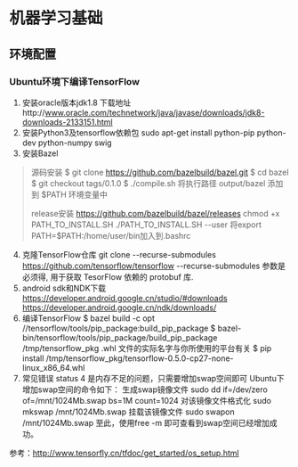 # 机器学习基础
## 环境配置
### Ubuntu环境下编译TensorFlow
1. 安装oracle版本jdk1.8 下载地址http://www.oracle.com/technetwork/java/javase/downloads/jdk8-downloads-2133151.html
2. 安装Python3及tensorflow依赖包
sudo apt-get install python-pip python-dev python-numpy swig
3. 安装Bazel
>源码安装
$ git clone https://github.com/bazelbuild/bazel.git
$ cd bazel
$ git checkout tags/0.1.0
$ ./compile.sh
将执行路径 output/bazel 添加到 $PATH 环境变量中
>
>release安装
https://github.com/bazelbuild/bazel/releases
chmod +x PATH_TO_INSTALL.SH
./PATH_TO_INSTALL.SH --user
将export PATH=$PATH:/home/user/bin加入到.bashrc
4. 克隆TensorFlow仓库
git clone --recurse-submodules https://github.com/tensorflow/tensorflow
--recurse-submodules 参数是必须得, 用于获取 TesorFlow 依赖的 protobuf 库.
5. android sdk和NDK下载
https://developer.android.google.cn/studio/#downloads
https://developer.android.google.cn/ndk/downloads/
6. 编译TensorFlow
$ bazel build -c opt //tensorflow/tools/pip_package:build_pip_package
$ bazel-bin/tensorflow/tools/pip_package/build_pip_package /tmp/tensorflow_pkg
.whl 文件的实际名字与你所使用的平台有关
$ pip install /tmp/tensorflow_pkg/tensorflow-0.5.0-cp27-none-linux_x86_64.whl
7. 常见错误
status 4 是内存不足的问题，只需要增加swap空间即可
Ubuntu下增加swap空间的命令如下：
生成swap镜像文件
sudo dd if=/dev/zero of=/mnt/1024Mb.swap bs=1M count=1024
对该镜像文件格式化
sudo mkswap /mnt/1024Mb.swap
挂载该镜像文件 
sudo swapon /mnt/1024Mb.swap
至此，使用free -m 即可查看到swap空间已经增加成功。

参考：http://www.tensorfly.cn/tfdoc/get_started/os_setup.html

